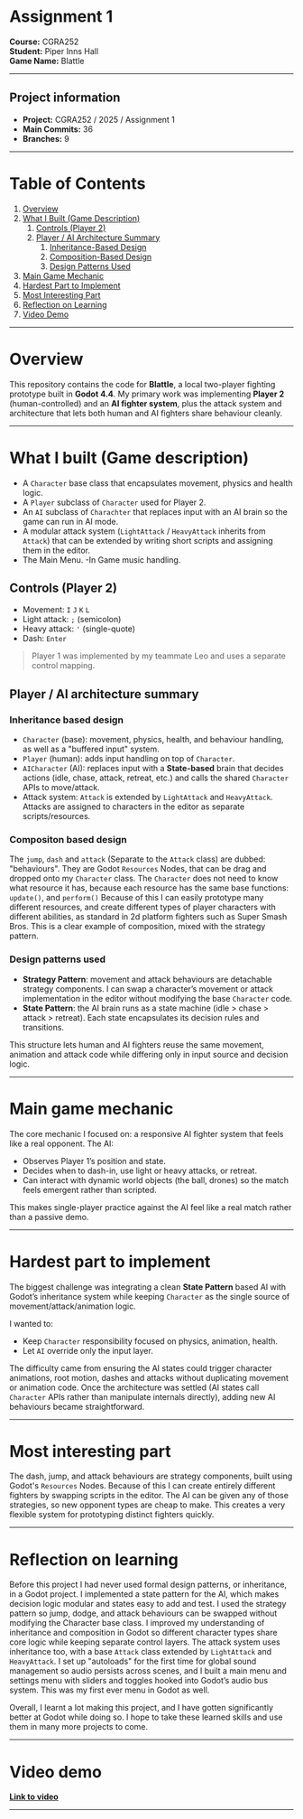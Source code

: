 # Assignment 1

**Course:** CGRA252  
**Student:** Piper Inns Hall  
**Game Name:** Blattle

---

## Project information

- **Project:** CGRA252 / 2025 / Assignment 1  
- **Main Commits:** 36
- **Branches:** 9  

---

# Table of Contents

1. [Overview](#overview)
2. [What I Built (Game Description)](#what-i-built-game-description)
   1. [Controls (Player 2)](#controls-player-2)
   2. [Player / AI Architecture Summary](#player--ai-architecture-summary)
      1. [Inheritance-Based Design](#inheritance-based-design)
      2. [Composition-Based Design](#composition-based-design)
      3. [Design Patterns Used](#design-patterns-used)
3. [Main Game Mechanic](#main-game-mechanic)
4. [Hardest Part to Implement](#hardest-part-to-implement)
5. [Most Interesting Part](#most-interesting-part)
6. [Reflection on Learning](#reflection-on-learning)
7. [Video Demo](#video-demo)

---

# Overview

This repository contains the code for **Blattle**, a local two-player fighting
prototype built in **Godot 4.4**. My primary work was implementing **Player 2**
(human-controlled) and an **AI fighter system**, plus the attack system and
architecture that lets both human and AI fighters share behaviour cleanly.

---

# What I built (Game description)

- A `Character` base class that encapsulates movement, physics and
  health logic.
- A `Player` subclass of `Character` used for Player 2.
- An `AI` subclass of `Charachter` that replaces input with an AI
  brain so the game can run in AI mode.
- A modular attack system (`LightAttack` / `HeavyAttack` inherits from
  `Attack`) that can be extended by writing short scripts and assigning them
  in the editor. 
- The Main Menu. 
-In Game music handling.

## Controls (Player 2)

- Movement: `I` `J` `K` `L`  
- Light attack: ``;`` (semicolon)  
- Heavy attack: `'` (single-quote)  
- Dash: `Enter`

> Player 1 was implemented by my teammate Leo and uses a separate control mapping.

## Player / AI architecture summary

### Inheritance based design

- `Character` (base): movement, physics, health, and behaviour handling,
  as well as a "buffered input" system.
- `Player` (human): adds input handling on top of `Character`.
- `AICharacter` (AI): replaces input with a **State-based** brain that
  decides actions (idle, chase, attack, retreat, etc.) and calls the shared
  `Character` APIs to move/attack.
- Attack system: `Attack` is extended by `LightAttack` and
  `HeavyAttack`. Attacks are assigned to characters in the editor as separate
  scripts/resources.

### Compositon based design

The `jump`, `dash` and `attack` (Separate to the `Attack` class) are
dubbed: "behaviours". They are Godot `Resources` Nodes, that can be drag and
dropped onto my `Character` class. The `Character` does not need to know
what resource it has, because each resource has the same base functions:
`update()`, and `perform()` Because  of this I can easily prototype many
different resources, and create different types of player characters with
different abilities, as standard in 2d platform fighters such as Super Smash
Bros. This is a clear example of composition, mixed with the strategy pattern.

### Design patterns used

- **Strategy Pattern**: movement and attack behaviours are detachable
  strategy components. I can swap a character’s movement or attack
  implementation in the editor without modifying the base `Character` code.
- **State Pattern**: the AI brain runs as a state machine (idle > chase >
  attack > retreat). Each state encapsulates its decision rules and
  transitions.

This structure lets human and AI fighters reuse the same movement, animation
and attack code while differing only in input source and decision logic.

---

# Main game mechanic

The core mechanic I focused on: a responsive AI fighter system that feels like
a real opponent. The AI:
- Observes Player 1’s position and state.
- Decides when to dash-in, use light or heavy attacks, or retreat.
- Can interact with dynamic world objects (the ball, drones) so the match
  feels emergent rather than scripted.

This makes single-player practice against the AI feel like a real match rather
than a passive demo.

---

# Hardest part to implement

The biggest challenge was integrating a clean **State Pattern** based AI with
Godot’s inheritance system while keeping `Character` as the single source of
movement/attack/animation logic. 

I wanted to:
- Keep `Character` responsibility focused on physics, animation, health.
- Let `AI` override only the input layer.

The difficulty came from ensuring the AI states could trigger character
animations, root motion, dashes and attacks without duplicating movement or
animation code. Once the architecture was settled (AI states call `Character`
APIs rather than manipulate internals directly), adding new AI behaviours
became straightforward.

---

# Most interesting part

The dash, jump, and attack behaviours are strategy components, built using
Godot's `Resources` Nodes. Because  of this I can create entirely different
fighters by swapping scripts in the editor. The AI can be given any of those
strategies, so new opponent types are cheap to make. This creates a very
flexible system for prototyping distinct fighters quickly.

---

# Reflection on learning

Before this project I had never used formal design patterns, or inheritance, in
a Godot project. I implemented a state pattern for the AI, which makes decision
logic modular and states easy to add and test. I used the strategy pattern so
jump, dodge, and attack behaviours can be swapped without modifying the Character
base class. I improved my understanding of inheritance and composition in Godot
so different character types share core logic while keeping separate control
layers. The attack system uses inheritance too, with a base `Attack` class
extended by `LightAttack` and `HeavyAttack`. I set up "autoloads" for the
first time for global sound management so audio persists across scenes, and I
built a main menu and settings menu with sliders and toggles hooked into
Godot’s audio bus system. This was my first ever menu in Godot as well.

Overall, I learnt a lot making this project, and I have gotten significantly
better at Godot while doing so. I hope to take these learned skills and use
them in many more projects to come.

---

# Video demo

[**Link to video**](https://youtu.be/dqU8WVelu-Y) 

---

